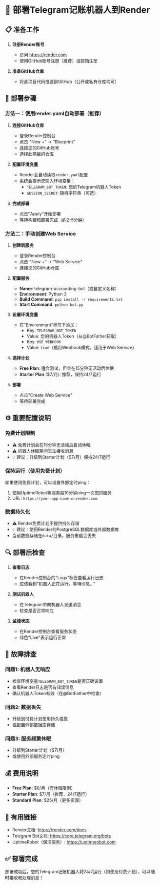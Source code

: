 # 🚀 部署Telegram记账机器人到Render

## 📋 准备工作

1. **注册Render账号**
   - 访问 https://render.com
   - 使用GitHub账号注册（推荐）或邮箱注册

2. **准备GitHub仓库**
   - 将此项目代码推送到GitHub（公开或私有仓库均可）

## 🔧 部署步骤

### 方法一：使用render.yaml自动部署（推荐）

1. **连接GitHub仓库**
   - 登录Render控制台
   - 点击 "New +" → "Blueprint"
   - 连接您的GitHub账号
   - 选择此项目的仓库

2. **配置环境变量**
   - Render会自动读取`render.yaml`配置
   - 系统会提示您输入环境变量：
     - `TELEGRAM_BOT_TOKEN`: 您的Telegram机器人Token
     - `SESSION_SECRET`: 随机字符串（可选）

3. **完成部署**
   - 点击"Apply"开始部署
   - 等待构建和部署完成（约2-5分钟）

### 方法二：手动创建Web Service

1. **创建新服务**
   - 登录Render控制台
   - 点击 "New +" → "Web Service"
   - 连接您的GitHub仓库

2. **配置服务**
   - **Name**: telegram-accounting-bot（或自定义名称）
   - **Environment**: Python 3
   - **Build Command**: `pip install -r requirements.txt`
   - **Start Command**: `python bot.py`

3. **设置环境变量**
   - 在"Environment"标签下添加：
     - Key: `TELEGRAM_BOT_TOKEN`
     - Value: 您的机器人Token（从@BotFather获取）
     - Key: `USE_WEBHOOK`
     - Value: `true`（启用Webhook模式，适用于Web Service）
   
4. **选择计划**
   - **Free Plan**: 适合测试，但会在15分钟无活动后休眠
   - **Starter Plan** ($7/月): 推荐，保持24/7运行

5. **部署**
   - 点击"Create Web Service"
   - 等待部署完成

## ⚙️ 重要配置说明

### 免费计划限制
- ⚠️ 免费计划会在15分钟无活动后自动休眠
- ⚠️ 机器人休眠期间无法接收消息
- 💡 建议：升级到Starter计划（$7/月）保持24/7运行

### 保持运行（使用免费计划）
如果使用免费计划，可以设置外部定时ping：
1. 使用UptimeRobot等服务每10分钟ping一次您的服务
2. URL: `https://your-app-name.onrender.com`

### 数据持久化
- ⚠️ Render免费计划不提供持久存储
- 💡 建议：使用Render的PostgreSQL数据库或外部数据库
- 当前数据存储在`data/`目录，服务重启会丢失

## 🔍 部署后检查

1. **查看日志**
   - 在Render控制台的"Logs"标签查看运行日志
   - 应该看到"机器人正在运行，等待消息..."

2. **测试机器人**
   - 在Telegram中向机器人发送消息
   - 检查是否正常响应

3. **监控状态**
   - 在Render控制台查看服务状态
   - 绿色"Live"表示运行正常

## 📝 故障排查

### 问题1: 机器人无响应
- 检查环境变量`TELEGRAM_BOT_TOKEN`是否正确设置
- 查看Render日志是否有错误信息
- 确认机器人Token有效（在@BotFather中检查）

### 问题2: 数据丢失
- 升级到付费计划使用持久磁盘
- 或配置外部数据库存储

### 问题3: 服务频繁休眠
- 升级到Starter计划（$7/月）
- 或使用外部服务定时ping

## 💰 费用说明

- **Free Plan**: $0/月（有休眠限制）
- **Starter Plan**: $7/月（推荐，24/7运行）
- **Standard Plan**: $25/月（更多资源）

## 🔗 有用链接

- Render文档: https://render.com/docs
- Telegram Bot文档: https://core.telegram.org/bots
- UptimeRobot（保活服务）: https://uptimerobot.com

## ✅ 部署完成

部署成功后，您的Telegram记账机器人将24/7运行（如使用付费计划），可以随时接收和处理消息！
